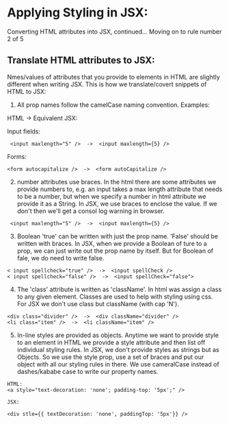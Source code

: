 # Applying Styling in JSX:

Converting HTML attributes into JSX, continued...
Moving on to rule number 2 of 5

## Translate HTML attributes to JSX:

Nmes/values of attributes that you provide to elements in HTML are slightly different when writing JSX. This is how we translate/covert snippets of HTML to JSX:

1. All prop names follow the camelCase naming convention.
   Examples:

HTML -> Equivalent JSX:

Input fields:

```
 <input maxlength="5" />  ->  <input maxlength={5} />
```

Forms:

```
<form autocapitalize />  ->  <form autoCapitalize />
```

2. number attributes use braces.
   In the html there are some attributes we provide numbers to, e.g. an input takes a max length attribute that needs to be a number, but when we specify a number in html attribute we provide it as a String. In JSX, we use braces to enclose the value. If we don't then we'll get a consol log warning in browser.

```
 <input maxlength="5" />  ->  <input maxlength={5} />
```

3. Boolean 'true' can be written with just the prop name. 'False' should be written with braces.
   In JSX, when we provide a Boolean of ture to a prop, we can just write out the prop name by itself. But for Boolean of fale, we do need to write false.

```
< input spellcheck="true" />  ->  <input spellCheck />
< input spellcheck="false" />  ->  <input spellCheck="false">
```

4. The 'class' attribute is written as 'className'.
   In html was assign a class to any given element. Classes are used to help with styling using css. For JSX we don't use class but className (with cap 'N').

```
<div class="divider" />  ->  <div className="divider" />
<li class="item" />  ->  <li className="item" />
```

5. In-line styles are provided as objects.
   Anytime we want to provide style to an element in HTML we provide a style attribute and then list off individual styling rules. In JSX, we don't provide styles as strings but as Objects. So we use the style prop, use a set of braces and put our object with all our styling rules in there. We use cameralCase instead of dashes/kababe case to write
   our property names.

```
HTML:
<a style="text-decoration: 'none'; padding-top: '5px';" />

JSX:

<div stle={{ textDecoration: 'none', paddingTop: '5px'}} />
```

